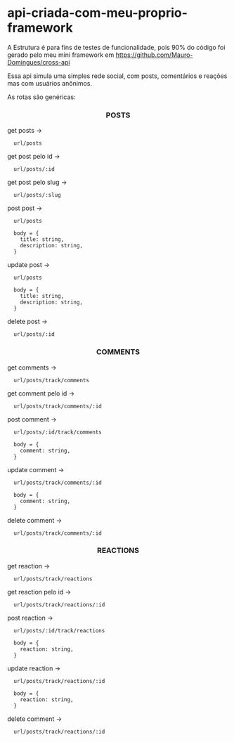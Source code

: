﻿# api-criada-com-meu-proprio-framework

A Estrutura é para fins de testes de funcionalidade, pois 90% do código foi gerado pelo meu mini framework em https://github.com/Mauro-Domingues/cross-api

Essa api simula uma simples rede social, com posts, comentários e reações mas com usuários anônimos.

As rotas são genéricas:

<h3 align="center">POSTS</h3>

get posts -> <br>
```
  url/posts
  ```
get post pelo id -> <br>
```
  url/posts/:id
  ```
get post pelo slug -> <br>
```
  url/posts/:slug
  ```
post post -> <br>
```
  url/posts 

  body = {
    title: string,
    description: string,
  }
  ```
update post -> <br>
```
  url/posts 

  body = {
    title: string,
    description: string,
  }
  ```
delete post -> <br>
```
  url/posts/:id
  ```
  
<h3 align="center">COMMENTS</h3>

get comments -> <br>
```
  url/posts/track/comments
  ```
get comment pelo id -> <br>
```
  url/posts/track/comments/:id
  ```
post comment -> <br>
```
  url/posts/:id/track/comments

  body = {
    comment: string,
  }
  ```
update comment -> <br>
```
  url/posts/track/comments/:id

  body = {
    comment: string,
  }
  ```
delete comment -> <br>
```
  url/posts/track/comments/:id
  ```
  
<h3 align="center">REACTIONS</h3>

get reaction -> <br>
```
  url/posts/track/reactions
  ```
get reaction pelo id -> <br>
```
  url/posts/track/reactions/:id
  ```
post reaction -> <br>
```
  url/posts/:id/track/reactions

  body = {
    reaction: string,
  }
  ```
update reaction -> <br>
```
  url/posts/track/reactions/:id

  body = {
    reaction: string,
  }
  ```
delete comment -> <br>
```
  url/posts/track/reactions/:id
  ```
